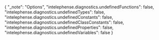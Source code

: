 {
  "_note": "Options",
  "intelephense.diagnostics.undefinedFunctions": false,
  "intelephense.diagnostics.undefinedTypes": false,
  "intelephense.diagnostics.undefinedConstants": false,
  "intelephense.diagnostics.undefinedClassConstants": false,
  "intelephense.diagnostics.undefinedProperties": false,
  "intelephense.diagnostics.undefinedVariables": false
}
